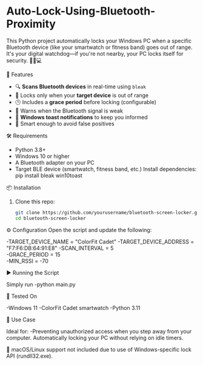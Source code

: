 # Auto-Lock-Using-Bluetooth-Proximity

This Python project automatically locks your Windows PC when a specific Bluetooth device (like your smartwatch or fitness band) goes out of range. It's your digital watchdog—if you're not nearby, your PC locks itself for security. 🕵️‍♂️💻

🚀 Features

- 🔍 **Scans Bluetooth devices** in real-time using `bleak`
- 🎯 Locks only when your **target device** is out of range
- 🕒 Includes a **grace period** before locking (configurable)
- 📶 Warns when the Bluetooth signal is weak
- 🔔 **Windows toast notifications** to keep you informed
- 🧠 Smart enough to avoid false positives

 
🛠️ Requirements

- Python 3.8+
- Windows 10 or higher
- A Bluetooth adapter on your PC
- Target BLE device (smartwatch, fitness band, etc.)
 Install dependencies:
   pip install bleak win10toast


📦 Installation

1. Clone this repo:
   ```bash
   git clone https://github.com/yourusername/bluetooth-screen-locker.git
   cd bluetooth-screen-locker

⚙️ Configuration
Open the script and update the following:

-TARGET_DEVICE_NAME = "ColorFit Cadet"
-TARGET_DEVICE_ADDRESS = "F7:F6:DB:64:91:E8"
-SCAN_INTERVAL = 5           
-GRACE_PERIOD = 15          
-MIN_RSSI = -70              


▶️ Running the Script

 Simply run
-python main.py


🧪 Tested On

-Windows 11 
-ColorFit Cadet smartwatch
-Python 3.11


🧠 Use Case

Ideal for:
-Preventing unauthorized access when you step away from your computer.
 Automatically locking your PC without relying on idle timers.


📝 macOS/Linux support not included due to use of Windows-specific lock API (rundll32.exe).
